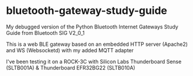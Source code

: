 # bluetooth-gateway-study-guide
My debugged version of the Python Bluetooth Internet Gateways Study Guide from Bluetooth SIG V2_0_1

This is a web BLE gateway based on an embedded HTTP server (Apache2) and WS (Websocketd) with my added MQTT adapter

I've been testing it on a ROCK-3C with Silicon Labs Thunderboard Sense (SLTB001A) & Thunderboard EFR32BG22 (SLTB010A)

